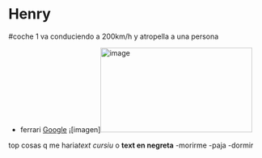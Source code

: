 # Henry
#coche 1 va conduciendo a 200km/h y atropella a una persona
- ferrari
[Google](https://www.google.com)
¡[imagen]<img width="300" height="168" alt="image" src="https://github.com/user-attachments/assets/58c030b6-388f-4b81-92a7-1af0a61fc570" />

top cosas q me haria*text cursiu* o **text en negreta**
-morirme
-paja
-dormir

